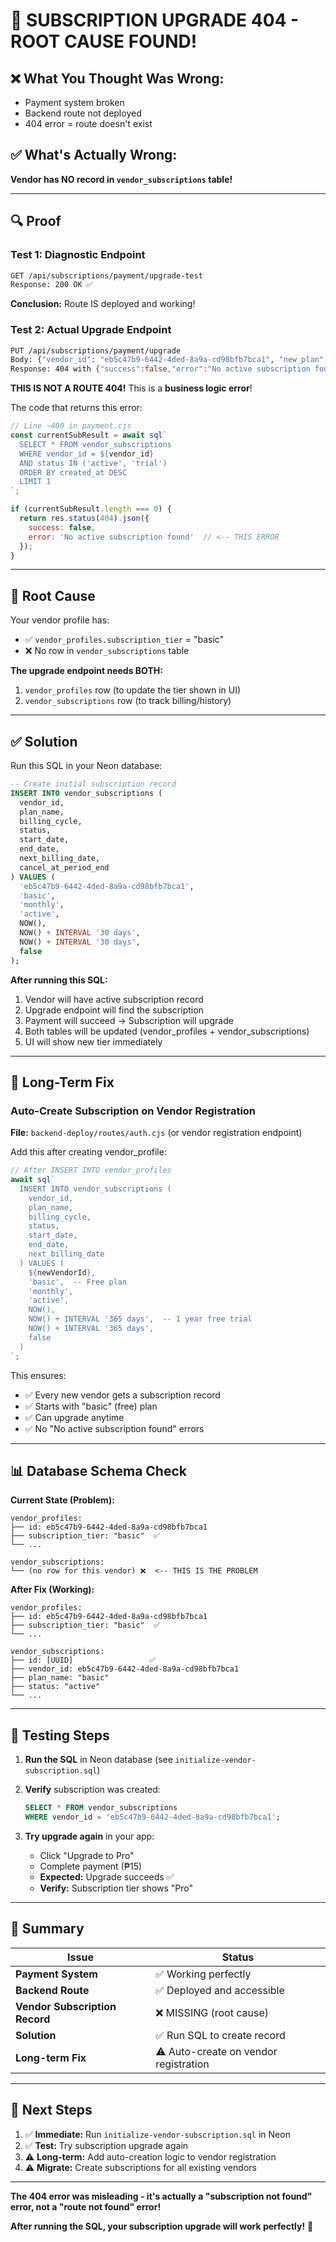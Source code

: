 # 🎯 SUBSCRIPTION UPGRADE 404 - ROOT CAUSE FOUND!

## ❌ What You Thought Was Wrong:
- Payment system broken
- Backend route not deployed
- 404 error = route doesn't exist

## ✅ What's Actually Wrong:
**Vendor has NO record in `vendor_subscriptions` table!**

---

## 🔍 Proof

### Test 1: Diagnostic Endpoint
```bash
GET /api/subscriptions/payment/upgrade-test
Response: 200 OK ✅
```
**Conclusion:** Route IS deployed and working!

### Test 2: Actual Upgrade Endpoint
```bash
PUT /api/subscriptions/payment/upgrade
Body: {"vendor_id": "eb5c47b9-6442-4ded-8a9a-cd98bfb7bca1", "new_plan": "pro"}
Response: 404 with {"success":false,"error":"No active subscription found"}
```

**THIS IS NOT A ROUTE 404!** This is a **business logic error**!

The code that returns this error:
```javascript
// Line ~400 in payment.cjs
const currentSubResult = await sql`
  SELECT * FROM vendor_subscriptions
  WHERE vendor_id = ${vendor_id}
  AND status IN ('active', 'trial')
  ORDER BY created_at DESC
  LIMIT 1
`;

if (currentSubResult.length === 0) {
  return res.status(404).json({
    success: false,
    error: 'No active subscription found'  // <-- THIS ERROR
  });
}
```

---

## 🎯 Root Cause

Your vendor profile has:
- ✅ `vendor_profiles.subscription_tier` = "basic"
- ❌ No row in `vendor_subscriptions` table

**The upgrade endpoint needs BOTH:**
1. `vendor_profiles` row (to update the tier shown in UI)
2. `vendor_subscriptions` row (to track billing/history)

---

## ✅ Solution

Run this SQL in your Neon database:

```sql
-- Create initial subscription record
INSERT INTO vendor_subscriptions (
  vendor_id,
  plan_name,
  billing_cycle,
  status,
  start_date,
  end_date,
  next_billing_date,
  cancel_at_period_end
) VALUES (
  'eb5c47b9-6442-4ded-8a9a-cd98bfb7bca1',
  'basic',
  'monthly',
  'active',
  NOW(),
  NOW() + INTERVAL '30 days',
  NOW() + INTERVAL '30 days',
  false
);
```

**After running this SQL:**
1. Vendor will have active subscription record
2. Upgrade endpoint will find the subscription
3. Payment will succeed → Subscription will upgrade
4. Both tables will be updated (vendor_profiles + vendor_subscriptions)
5. UI will show new tier immediately

---

## 🚀 Long-Term Fix

### Auto-Create Subscription on Vendor Registration

**File:** `backend-deploy/routes/auth.cjs` (or vendor registration endpoint)

Add this after creating vendor_profile:

```javascript
// After INSERT INTO vendor_profiles
await sql`
  INSERT INTO vendor_subscriptions (
    vendor_id,
    plan_name,
    billing_cycle,
    status,
    start_date,
    end_date,
    next_billing_date
  ) VALUES (
    ${newVendorId},
    'basic',  -- Free plan
    'monthly',
    'active',
    NOW(),
    NOW() + INTERVAL '365 days',  -- 1 year free trial
    NOW() + INTERVAL '365 days',
    false
  )
`;
```

This ensures:
- ✅ Every new vendor gets a subscription record
- ✅ Starts with "basic" (free) plan
- ✅ Can upgrade anytime
- ✅ No "No active subscription found" errors

---

## 📊 Database Schema Check

**Current State (Problem):**
```
vendor_profiles:
├── id: eb5c47b9-6442-4ded-8a9a-cd98bfb7bca1
├── subscription_tier: "basic"  ✅
└── ...

vendor_subscriptions:
└── (no row for this vendor) ❌  <-- THIS IS THE PROBLEM
```

**After Fix (Working):**
```
vendor_profiles:
├── id: eb5c47b9-6442-4ded-8a9a-cd98bfb7bca1
├── subscription_tier: "basic"  ✅
└── ...

vendor_subscriptions:
├── id: [UUID]                 ✅
├── vendor_id: eb5c47b9-6442-4ded-8a9a-cd98bfb7bca1
├── plan_name: "basic"
├── status: "active"
└── ...
```

---

## 🧪 Testing Steps

1. **Run the SQL** in Neon database (see `initialize-vendor-subscription.sql`)

2. **Verify** subscription was created:
   ```sql
   SELECT * FROM vendor_subscriptions 
   WHERE vendor_id = 'eb5c47b9-6442-4ded-8a9a-cd98bfb7bca1';
   ```

3. **Try upgrade again** in your app:
   - Click "Upgrade to Pro"
   - Complete payment (₱15)
   - **Expected:** Upgrade succeeds ✅
   - **Verify:** Subscription tier shows "Pro"

---

## 🎯 Summary

| Issue | Status |
|-------|--------|
| **Payment System** | ✅ Working perfectly |
| **Backend Route** | ✅ Deployed and accessible |
| **Vendor Subscription Record** | ❌ MISSING (root cause) |
| **Solution** | ✅ Run SQL to create record |
| **Long-term Fix** | ⚠️ Auto-create on vendor registration |

---

## 📝 Next Steps

1. ✅ **Immediate:** Run `initialize-vendor-subscription.sql` in Neon
2. ✅ **Test:** Try subscription upgrade again
3. ⚠️ **Long-term:** Add auto-creation logic to vendor registration
4. ⚠️ **Migrate:** Create subscriptions for all existing vendors

---

**The 404 error was misleading - it's actually a "subscription not found" error, not a "route not found" error!**

**After running the SQL, your subscription upgrade will work perfectly!** 🚀
